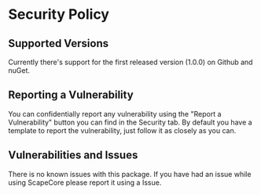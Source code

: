 # Security Policy

## Supported Versions

Currently there's support for the first released version (1.0.0) on Github and nuGet.

## Reporting a Vulnerability

You can confidentially report any vulnerability using the "Report a Vulnerability" button you can find in the Security tab. By default you have a template to report the vulnerability, just follow it as closely as you can.

## Vulnerabilities and Issues
There is no known issues with this package.
If you have had an issue while using ScapeCore please report it using a Issue.
